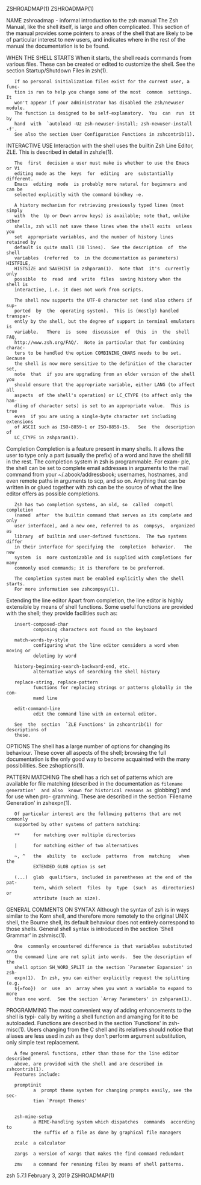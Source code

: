 ZSHROADMAP(1)                                                    ZSHROADMAP(1)



NAME
       zshroadmap  -  informal  introduction to the zsh manual The Zsh Manual,
       like the shell itself, is large and often complicated.  This section of
       the manual provides some pointers to areas of the shell that are likely
       to be of particular interest to new users, and indicates where  in  the
       rest of the manual the documentation is to be found.


WHEN THE SHELL STARTS
       When it starts, the shell reads commands from various files.  These can
       be  created  or  edited  to  customize  the  shell.   See  the  section
       Startup/Shutdown Files in zsh(1).

       If no personal initialization files exist for the current user, a func-
       tion is run to help you change some of the most  common  settings.   It
       won't appear if your administrator has disabled the zsh/newuser module.
       The function is designed to be self-explanatory.  You  can  run  it  by
       hand  with  `autoload -Uz zsh-newuser-install; zsh-newuser-install -f'.
       See also the section User Configuration Functions in zshcontrib(1).


INTERACTIVE USE
       Interaction with the shell uses the builtin Zsh Line Editor, ZLE.  This
       is described in detail in zshzle(1).

       The  first  decision a user must make is whether to use the Emacs or Vi
       editing mode as the  keys  for  editing  are  substantially  different.
       Emacs  editing  mode  is probably more natural for beginners and can be
       selected explicitly with the command bindkey -e.

       A history mechanism for retrieving previously typed lines (most  simply
       with  the  Up or Down arrow keys) is available; note that, unlike other
       shells, zsh will not save these lines when the shell exits  unless  you
       set  appropriate variables, and the number of history lines retained by
       default is quite small (30 lines).  See the description  of  the  shell
       variables  (referred  to  in the documentation as parameters) HISTFILE,
       HISTSIZE and SAVEHIST in zshparam(1).  Note that  it's  currently  only
       possible  to  read  and  write  files  saving history when the shell is
       interactive, i.e. it does not work from scripts.

       The shell now supports the UTF-8 character set (and also others if sup-
       ported  by  the  operating system).  This is (mostly) handled transpar-
       ently by the shell, but the degree of support in terminal emulators  is
       variable.   There  is  some  discussion  of  this  in  the  shell  FAQ,
       http://www.zsh.org/FAQ/.  Note in particular that for combining charac-
       ters to be handled the option COMBINING_CHARS needs to be set.  Because
       the shell is now more sensitive to the definition of the character set,
       note  that  if you are upgrading from an older version of the shell you
       should ensure that the appropriate variable, either LANG (to affect all
       aspects  of the shell's operation) or LC_CTYPE (to affect only the han-
       dling of character sets) is set to an appropriate value.  This is  true
       even  if you are using a single-byte character set including extensions
       of ASCII such as ISO-8859-1 or ISO-8859-15.   See  the  description  of
       LC_CTYPE in zshparam(1).


   Completion
       Completion  is  a feature present in many shells. It allows the user to
       type only a part (usually the prefix) of a word and have the shell fill
       in  the rest.  The completion system in zsh is programmable.  For exam-
       ple, the shell can be set to complete email addresses in  arguments  to
       the  mail command from your ~/.abook/addressbook; usernames, hostnames,
       and even remote paths in arguments to scp, and so  on.   Anything  that
       can  be written in or glued together with zsh can be the source of what
       the line editor offers as possible completions.

       Zsh has two completion systems, an old, so  called  compctl  completion
       (named  after  the builtin command that serves as its complete and only
       user interface), and a new one, referred to as  compsys,  organized  as
       library  of builtin and user-defined functions.  The two systems differ
       in their interface for specifying the  completion  behavior.   The  new
       system  is  more customizable and is supplied with completions for many
       commonly used commands; it is therefore to be preferred.

       The completion system must be enabled explicitly when the shell starts.
       For more information see zshcompsys(1).


   Extending the line editor
       Apart from completion, the line editor is highly extensible by means of
       shell functions.  Some useful functions are provided  with  the  shell;
       they provide facilities such as:

       insert-composed-char
              composing characters not found on the keyboard

       match-words-by-style
              configuring what the line editor considers a word when moving or
              deleting by word

       history-beginning-search-backward-end, etc.
              alternative ways of searching the shell history

       replace-string, replace-pattern
              functions for replacing strings or patterns globally in the com-
              mand line

       edit-command-line
              edit the command line with an external editor.

       See  the  section  `ZLE Functions' in zshcontrib(1) for descriptions of
       these.


OPTIONS
       The shell has a large number of options  for  changing  its  behaviour.
       These  cover  all aspects of the shell; browsing the full documentation
       is the only good way to become acquainted with the many  possibilities.
       See zshoptions(1).


PATTERN MATCHING
       The  shell  has  a  rich  set  of patterns which are available for file
       matching (described in the documentation as `filename  generation'  and
       also  known for historical reasons as `globbing') and for use when pro-
       gramming.  These are described in the section `Filename Generation'  in
       zshexpn(1).

       Of particular interest are the following patterns that are not commonly
       supported by other systems of pattern matching:

       **     for matching over multiple directories

       |      for matching either of two alternatives

       ~, ^   the  ability  to  exclude  patterns  from  matching   when   the
              EXTENDED_GLOB option is set

       (...)  glob  qualifiers, included in parentheses at the end of the pat-
              tern, which select  files  by  type  (such  as  directories)  or
              attribute (such as size).


GENERAL COMMENTS ON SYNTAX
       Although  the  syntax  of zsh is in ways similar to the Korn shell, and
       therefore more remotely to the original UNIX shell, the  Bourne  shell,
       its  default  behaviour  does  not entirely correspond to those shells.
       General shell syntax is introduced in the section  `Shell  Grammar'  in
       zshmisc(1).

       One  commonly encountered difference is that variables substituted onto
       the command line are not split into words.  See the description of  the
       shell option SH_WORD_SPLIT in the section `Parameter Expansion' in zsh-
       expn(1).  In zsh, you can either explicitly request the splitting (e.g.
       ${=foo})  or  use  an  array when you want a variable to expand to more
       than one word.  See the section `Array Parameters' in zshparam(1).


PROGRAMMING
       The most convenient way of adding enhancements to the  shell  is  typi-
       cally  by  writing  a  shell  function  and  arranging  for  it  to  be
       autoloaded.  Functions are described in the section `Functions' in zsh-
       misc(1).   Users  changing  from  the  C shell and its relatives should
       notice that aliases are less used in zsh as they don't perform argument
       substitution, only simple text replacement.

       A few general functions, other than those for the line editor described
       above, are provided with the shell and are described in  zshcontrib(1).
       Features include:

       promptinit
              a  prompt theme system for changing prompts easily, see the sec-
              tion `Prompt Themes'


       zsh-mime-setup
              a MIME-handling system which dispatches  commands  according  to
              the suffix of a file as done by graphical file managers

       zcalc  a calculator

       zargs  a version of xargs that makes the find command redundant

       zmv    a command for renaming files by means of shell patterns.



zsh 5.7.1                      February 3, 2019                  ZSHROADMAP(1)
